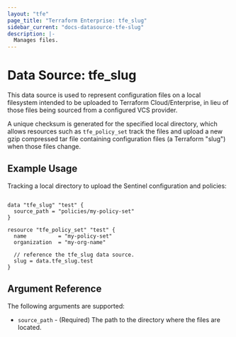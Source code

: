 ```yaml
---
layout: "tfe"
page_title: "Terraform Enterprise: tfe_slug"
sidebar_current: "docs-datasource-tfe-slug"
description: |-
  Manages files.
---
```

# Data Source: tfe_slug

This data source is used to represent configuration files on a local filesystem
intended to be uploaded to Terraform Cloud/Enterprise, in lieu of those files being
sourced from a configured VCS provider.

A unique checksum is generated for the specified local directory, which allows
resources such as `tfe_policy_set` track the files and upload a new gzip compressed
tar file containing configuration files (a Terraform "slug") when those files change.

## Example Usage

Tracking a local directory to upload the Sentinel configuration and policies:

```hcl

data "tfe_slug" "test" {
  source_path = "policies/my-policy-set"
}

resource "tfe_policy_set" "test" {
  name          = "my-policy-set"
  organization  = "my-org-name"

  // reference the tfe_slug data source.
  slug = data.tfe_slug.test
}
```

## Argument Reference

The following arguments are supported:

* `source_path` - (Required) The path to the directory where the files are located.
